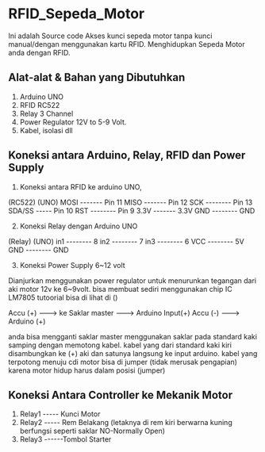 # RFID_Sepeda_Motor

Ini adalah Source code Akses kunci sepeda motor tanpa kunci manual/dengan menggunakan kartu RFID.
Menghidupkan Sepeda Motor anda dengan RFID.

## Alat-alat & Bahan yang Dibutuhkan

1. Arduino UNO
2. RFID RC522
3. Relay 3 Channel
4. Power Regulator 12V to 5-9 Volt.
5. Kabel, isolasi dll

## Koneksi antara Arduino, Relay, RFID dan Power Supply

1. Koneksi antara RFID ke arduino UNO,

  (RC522)     (UNO)
  MOSI ------- Pin 11
  MISO ------- Pin 12
  SCK -------- Pin 13
  SDA/SS ----- Pin 10
  RST -------- Pin 9
  3.3V ------- 3.3V
  GND -------- GND
  
2. Koneksi Relay dengan Arduino UNO

  (Relay)     (UNO)
  in1 -------- 8
  in2 -------- 7
  in3 -------- 6
  VCC -------- 5V
  GND -------- GND
  
3. Koneksi Power Supply 6~12 volt

Dianjurkan menggunakan power regulator untuk menurunkan tegangan dari aki motor 12v ke 6~9volt. bisa membuat sediri menggunakan chip IC LM7805 tutoorial bisa di lihat di ()

Accu (+) ---> ke Saklar master ---> Arduino Input(+)
Accu (-) ---> Arduino (+)

anda bisa mengganti saklar master menggunakan saklar pada standard kaki samping dengan memotong kabel.
kabel yang dari standard kaki kiri disambungkan ke (+) aki dan satunya langsung ke input arduino.
kabel yang terpotong menuju cdi motor bisa di jumper (tidak merusak pengapian) karena motor hidup harus dalam posisi (jumper)

  
## Koneksi Antara Controller ke Mekanik Motor

1. Relay1 ----- Kunci Motor
2. Relay2 ----- Rem Belakang (letaknya di rem kiri berwarna kuning berfungsi seperti saklar NO-Normally Open)
3. Relay3 ------Tombol Starter
